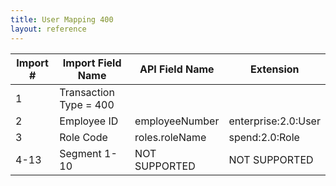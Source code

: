 ```yaml
---
title: User Mapping 400
layout: reference
---
```


Import #|Import Field Name|API Field Name|Extension
---|---|---|---
1|Transaction Type = 400||
2|Employee ID|employeeNumber|enterprise:2.0:User
3|Role Code|roles.roleName|spend:2.0:Role
4-13|Segment 1-10|NOT SUPPORTED| NOT SUPPORTED
